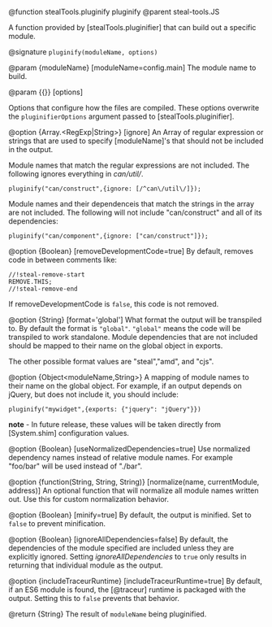 @function stealTools.pluginify pluginify
@parent steal-tools.JS 

A function provided by [stealTools.pluginifier] that can build out a specific module.

@signature `pluginify(moduleName, options)`

@param {moduleName} [moduleName=config.main] The module name to build.

@param {{}} [options]

Options that configure how the files are compiled.  These options overwrite the 
`pluginifierOptions` argument passed to [stealTools.pluginifier].

@option {Array.<RegExp|String>} [ignore] An Array of regular expression or strings that 
are used to specify [moduleName]'s that should not be included in the 
output.  

Module names that match the regular expressions are not included. The following
ignores everything in _can/util/_.

    pluginify("can/construct",{ignore: [/^can\/util\/]});


Module names and their dependenceis that match the 
strings in the array are not included. The following will not include
"can/construct" and all of its dependencies:

    pluginify("can/component",{ignore: ["can/construct"]});

@option {Boolean} [removeDevelopmentCode=true] By default, removes code in between comments like:

    //!steal-remove-start
    REMOVE.THIS;
    //!steal-remove-end

If removeDevelopmentCode is `false`, this code is not removed.

@option {String} [format='global'] What format the output will be transpiled to.  By default
the format is `"global"`.  `"global"` means the code will be transpiled to work
standalone.  Module dependencies that are not included should be mapped to their
name on the global object in exports.

The other possible format values are "steal","amd", and "cjs".

@option {Object<moduleName,String>} A mapping of module names to their name on the
global object.  For example, if an output depends on jQuery, but does not include it, you
should include:

    pluginify("mywidget",{exports: {"jquery": "jQuery"}})

__note__ - In future release, 
these values will be taken directly from [System.shim] configuration values.

@option {Boolean} [useNormalizedDependencies=true] Use normalized dependency names instead of
relative module names.  For example "foo/bar" will be used instead of "./bar".

@option {function(String, String, String)} [normalize(name, currentModule, address)] An
optional function that will normalize all module names written out. Use this for custom normalization
behavior.

@option {Boolean} [minify=true] By default, the output is minified.
Set to `false` to prevent minification.

@option {Boolean} [ignoreAllDependencies=false] By default, the dependencies of
the module specified are included unless they are explicitly ignored.  Setting
_ignoreAllDependencies_ to `true` only results in returning that individual module
as the output.

@option {includeTraceurRuntime} [includeTraceurRuntime=true] By default, if an ES6 module
is found, the [@traceur] runtime is packaged with the output.  Setting this to `false`
prevents that behavior.

@return {String} The result of `moduleName` being pluginified.
